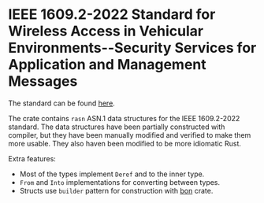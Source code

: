 
# IEEE 1609.2-2022 Standard for Wireless Access in Vehicular Environments--Security Services for Application and Management Messages

The standard can be found [here](https://standards.ieee.org/ieee/1609.2/10258/).

The crate contains `rasn` ASN.1 data structures for the IEEE 1609.2-2022 standard.
The data structures have been partially constructed with compiler, but they have been manually modified and verified to make them more usable. They also haven been modified to be more idiomatic Rust.

Extra features:
 * Most of the types implement `Deref` and to the inner type.
 * `From` and `Into` implementations for converting between types.
 * Structs use `builder` pattern for construction with [bon](https://github.com/elastio/bon) crate.
